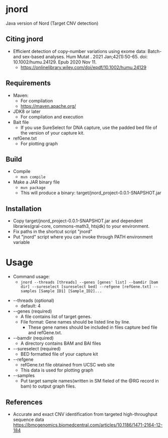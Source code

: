 # jnord
Java version of Nord (Target CNV detection)

## Citing jnord
- Efficient detection of copy-number variations using exome data: Batch- and sex-based analyses. Hum Mutat
. 2021 Jan;42(1):50-65. doi: 10.1002/humu.24129. Epub 2020 Nov 11.
  - https://onlinelibrary.wiley.com/doi/epdf/10.1002/humu.24129
## Requirements
- Maven:
  - For compilation
  -   https://maven.apache.org/
- JDK8 or later
  - For compilation and execution 
- Bait file
  - If you use SureSelect for DNA capture, use the padded bed file of the version of your capture kit.
- refGene.txt
  - For plotting graph

## Build
+ Compile
  - ```mvn compile```
+ Make a JAR binary file
  - ```mvn package```
  - This will produce a binary: target/jnord_project-0.0.1-SNAPSHOT.jar

## Installation
+ Copy target/jnord_project-0.0.1-SNAPSHOT.jar and dependent libraries(gral-core, commons-math3, htsjdk) to your environment.
+ Fix paths in the shortcut script "jnord" 
+ Put "jnord" script where you can invoke through PATH environment variable

# Usage
- Command usage:
   - ```jnord --threads [threads] --genes [genes' list] --bamdir [bam dir] --sureselect [sureselect bed] --refgene [refGene.txt] --samples [Sample ID1] [Sample_ID2]...```
+ --threads (optional)
   - default: 4
+ --genes (required)
   - A file contains list of target genes. 
   - File format: Gene names should be listed line by line.
      - These gene names should be included in files capture bed file and refGene.txt. 
+ --bamdir (required)
   - A directory contains BAM and BAI files
+ --sureselect (required)
   - BED formatted file of your capture kit
+ --refgene
   - refGene.txt file obtained from UCSC web site
   - This data is used for plotting graph
+ --samples
   - Put target sample names(written in SM fieled of the @RG record in bam) to output graph files.

## References
+ Accurate and exact CNV identification from targeted high-throughput sequence data
    https://bmcgenomics.biomedcentral.com/articles/10.1186/1471-2164-12-184
